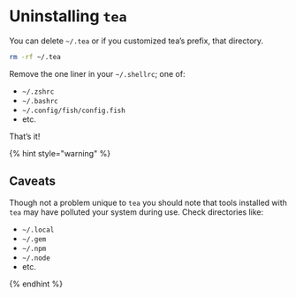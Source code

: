 # Uninstalling `tea`

You can delete `~/.tea` or if you customized tea’s prefix, that directory.

```sh
rm -rf ~/.tea
```

Remove the one liner in your `~/.shellrc`; one of:

* `~/.zshrc`
* `~/.bashrc`
* `~/.config/fish/config.fish`
* etc.

That’s it!


{% hint style="warning" %}
## Caveats

Though not a problem unique to `tea` you should note that tools installed with
`tea` may have polluted your system during use. Check directories like:

* `~/.local`
* `~/.gem`
* `~/.npm`
* `~/.node`
* etc.

{% endhint %}
